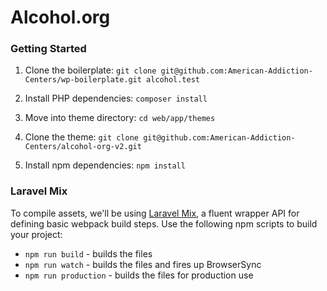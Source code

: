 # Alcohol.org

### Getting Started
1. Clone the boilerplate:
`git clone git@github.com:American-Addiction-Centers/wp-boilerplate.git alcohol.test`

1. Install PHP dependencies:
`composer install`

1. Move into theme directory:
`cd web/app/themes`

1. Clone the theme:
`git clone git@github.com:American-Addiction-Centers/alcohol-org-v2.git`

1. Install npm dependencies:
`npm install`

### Laravel Mix
To compile assets, we'll be using [Laravel Mix](https://github.com/JeffreyWay/laravel-mix/tree/master/docs), a fluent wrapper API for defining basic webpack build steps. Use the following npm scripts to build your project:

- `npm run build` - builds the files
- `npm run watch` - builds the files and fires up BrowserSync
- `npm run production` - builds the files for production use